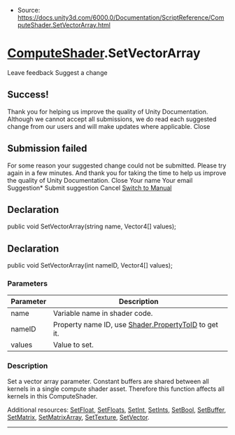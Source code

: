 * Source: https://docs.unity3d.com/6000.0/Documentation/ScriptReference/ComputeShader.SetVectorArray.html

#  [ComputeShader](https://docs.unity3d.com/6000.0/Documentation/ScriptReference/ComputeShader.html).SetVectorArray
Leave feedback
Suggest a change
## Success!
Thank you for helping us improve the quality of Unity Documentation. Although we cannot accept all submissions, we do read each suggested change from our users and will make updates where applicable.
Close
## Submission failed
For some reason your suggested change could not be submitted. Please <a>try again</a> in a few minutes. And thank you for taking the time to help us improve the quality of Unity Documentation.
Close
Your name Your email Suggestion* Submit suggestion
Cancel
[Switch to Manual](https://docs.unity3d.com/6000.0/Documentation/Manual/class-ComputeShader.html "Go to ComputeShader Component in the Manual")
## Declaration
public void SetVectorArray(string name, Vector4[] values); 
## Declaration
public void SetVectorArray(int nameID, Vector4[] values); 
### Parameters
Parameter | Description  
---|---  
name | Variable name in shader code.  
nameID | Property name ID, use [Shader.PropertyToID](https://docs.unity3d.com/6000.0/Documentation/ScriptReference/Shader.PropertyToID.html) to get it.  
values | Value to set.  
### Description
Set a vector array parameter.
Constant buffers are shared between all kernels in a single compute shader asset. Therefore this function affects all kernels in this ComputeShader.  
  
Additional resources: [SetFloat](https://docs.unity3d.com/6000.0/Documentation/ScriptReference/ComputeShader.SetFloat.html), [SetFloats](https://docs.unity3d.com/6000.0/Documentation/ScriptReference/ComputeShader.SetFloats.html), [SetInt](https://docs.unity3d.com/6000.0/Documentation/ScriptReference/ComputeShader.SetInt.html), [SetInts](https://docs.unity3d.com/6000.0/Documentation/ScriptReference/ComputeShader.SetInts.html), [SetBool](https://docs.unity3d.com/6000.0/Documentation/ScriptReference/ComputeShader.SetBool.html), [SetBuffer](https://docs.unity3d.com/6000.0/Documentation/ScriptReference/ComputeShader.SetBuffer.html), [SetMatrix](https://docs.unity3d.com/6000.0/Documentation/ScriptReference/ComputeShader.SetMatrix.html), [SetMatrixArray](https://docs.unity3d.com/6000.0/Documentation/ScriptReference/ComputeShader.SetMatrixArray.html), [SetTexture](https://docs.unity3d.com/6000.0/Documentation/ScriptReference/ComputeShader.SetTexture.html), [SetVector](https://docs.unity3d.com/6000.0/Documentation/ScriptReference/ComputeShader.SetVector.html).
* * *
